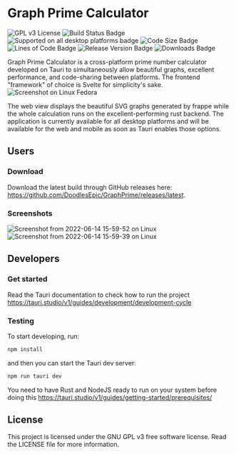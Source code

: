 # Graph Prime Calculator
![GPL v3 License](https://img.shields.io/github/license/DoodlesEpic/GraphPrime)
![Build Status Badge](https://img.shields.io/github/workflow/status/DoodlesEpic/GraphPrime/Release)
![Supported on all desktop platforms badge](https://img.shields.io/badge/platforms-windows%2C%20macos%2C%20linux-informational)
![Code Size Badge](https://img.shields.io/github/languages/code-size/DoodlesEpic/GraphPrime)
![Lines of Code Badge](https://img.shields.io/tokei/lines/github/DoodlesEpic/GraphPrime)
![Release Version Badge](https://img.shields.io/github/v/release/DoodlesEpic/GraphPrime)
![Downloads Badge](https://img.shields.io/github/downloads/DoodlesEpic/GraphPrime/total)

Graph Prime Calculator is a cross-platform prime number calculator developed on Tauri to simultaneously allow beautiful graphs, excellent performance, and code-sharing between platforms. The frontend "framework" of choice is Svelte for simplicity's sake.
![Screenshot on Linux Fedora](https://user-images.githubusercontent.com/37254797/168457911-50231971-90e5-446f-880a-5e379304db09.png)

The web view displays the beautiful SVG graphs generated by frappe while the whole calculation runs on the excellent-performing rust backend. The application is currently available for all desktop platforms and will be available for the web and mobile as soon as Tauri enables those options. 

## Users

### Download

Download the latest build through GitHub releases here: https://github.com/DoodlesEpic/GraphPrime/releases/latest.

### Screenshots

![Screenshot from 2022-06-14 15-59-52 on Linux](https://user-images.githubusercontent.com/37254797/173668183-f1908d53-dc8a-47e3-b171-4074934caa81.png)
![Screenshot from 2022-06-14 15-59-39 on Linux](https://user-images.githubusercontent.com/37254797/173668220-d353d064-3a57-4ecc-b9ac-d8a3e9bfa935.png)

## Developers

### Get started

Read the Tauri documentation to check how to run the project
https://tauri.studio/v1/guides/development/development-cycle

### Testing

To start developing, run:

```bash
npm install
```

and then you can start the Tauri dev server:

```bash
npm run tauri dev
```

You need to have Rust and NodeJS ready to run on your system before doing this
https://tauri.studio/v1/guides/getting-started/prerequisites/

## License

This project is licensed under the GNU GPL v3 free software license. Read the LICENSE file for more information.
